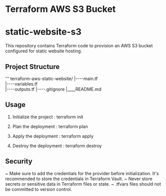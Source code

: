 # Terraform AWS S3 Bucket

# static-website-s3
This repository contains Terraform code to provision an AWS S3 bucket configured for static website hosting.

## Project Structure
'''
terraform-aws-static-website/
|----main.tf  
|----variables.tf  
|----outputs.tf
|----.gitignore
|____README.md

## Usage
1. Initialize the project :
terraform init

2. Plan the deployment :
terraform plan

3. Apply the deployment :
terraform apply

4. Destroy the deployment :
terraform destroy

## Security
~ Make sure to add the credentials for the provider before initialization. It's recommended to store the credentials in Terraform Vault.
~ Never store secrets or sensitive data in Terraform files or state.
~ .tfvars files should not be committed to version control.
